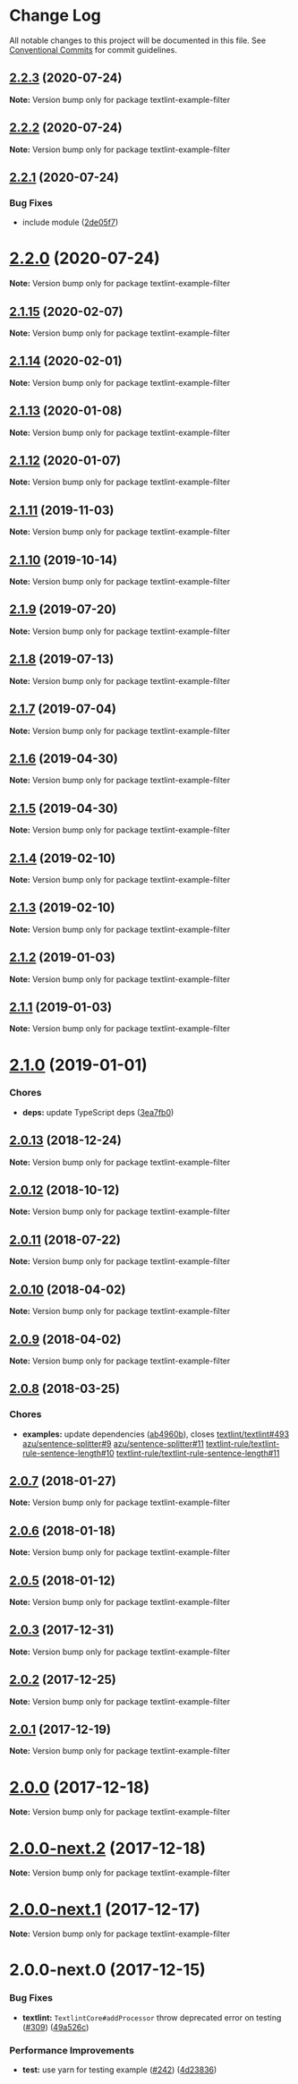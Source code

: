 # Change Log

All notable changes to this project will be documented in this file.
See [Conventional Commits](https://conventionalcommits.org) for commit guidelines.

<a name="2.2.3"></a>
## [2.2.3](https://github.com/textlint/textlint/compare/textlint-example-filter@2.2.2...textlint-example-filter@2.2.3) (2020-07-24)

**Note:** Version bump only for package textlint-example-filter





<a name="2.2.2"></a>
## [2.2.2](https://github.com/textlint/textlint/compare/textlint-example-filter@2.2.1...textlint-example-filter@2.2.2) (2020-07-24)

**Note:** Version bump only for package textlint-example-filter





<a name="2.2.1"></a>
## [2.2.1](https://github.com/textlint/textlint/compare/textlint-example-filter@2.2.0...textlint-example-filter@2.2.1) (2020-07-24)


### Bug Fixes

* include module ([2de05f7](https://github.com/textlint/textlint/commit/2de05f7))





<a name="2.2.0"></a>
# [2.2.0](https://github.com/textlint/textlint/compare/textlint-example-filter@2.1.15...textlint-example-filter@2.2.0) (2020-07-24)

**Note:** Version bump only for package textlint-example-filter





<a name="2.1.15"></a>
## [2.1.15](https://github.com/textlint/textlint/compare/textlint-example-filter@2.1.14...textlint-example-filter@2.1.15) (2020-02-07)

**Note:** Version bump only for package textlint-example-filter





<a name="2.1.14"></a>
## [2.1.14](https://github.com/textlint/textlint/compare/textlint-example-filter@2.1.13...textlint-example-filter@2.1.14) (2020-02-01)

**Note:** Version bump only for package textlint-example-filter





<a name="2.1.13"></a>
## [2.1.13](https://github.com/textlint/textlint/compare/textlint-example-filter@2.1.12...textlint-example-filter@2.1.13) (2020-01-08)

**Note:** Version bump only for package textlint-example-filter





<a name="2.1.12"></a>
## [2.1.12](https://github.com/textlint/textlint/compare/textlint-example-filter@2.1.10...textlint-example-filter@2.1.12) (2020-01-07)

**Note:** Version bump only for package textlint-example-filter





<a name="2.1.11"></a>
## [2.1.11](https://github.com/textlint/textlint/compare/textlint-example-filter@2.1.10...textlint-example-filter@2.1.11) (2019-11-03)

**Note:** Version bump only for package textlint-example-filter





<a name="2.1.10"></a>
## [2.1.10](https://github.com/textlint/textlint/compare/textlint-example-filter@2.1.9...textlint-example-filter@2.1.10) (2019-10-14)

**Note:** Version bump only for package textlint-example-filter





<a name="2.1.9"></a>
## [2.1.9](https://github.com/textlint/textlint/compare/textlint-example-filter@2.1.6...textlint-example-filter@2.1.9) (2019-07-20)

**Note:** Version bump only for package textlint-example-filter





<a name="2.1.8"></a>
## [2.1.8](https://github.com/textlint/textlint/compare/textlint-example-filter@2.1.6...textlint-example-filter@2.1.8) (2019-07-13)

**Note:** Version bump only for package textlint-example-filter





<a name="2.1.7"></a>
## [2.1.7](https://github.com/textlint/textlint/compare/textlint-example-filter@2.1.6...textlint-example-filter@2.1.7) (2019-07-04)

**Note:** Version bump only for package textlint-example-filter





<a name="2.1.6"></a>
## [2.1.6](https://github.com/textlint/textlint/compare/textlint-example-filter@2.1.5...textlint-example-filter@2.1.6) (2019-04-30)

**Note:** Version bump only for package textlint-example-filter





<a name="2.1.5"></a>
## [2.1.5](https://github.com/textlint/textlint/compare/textlint-example-filter@2.1.4...textlint-example-filter@2.1.5) (2019-04-30)

**Note:** Version bump only for package textlint-example-filter





<a name="2.1.4"></a>
## [2.1.4](https://github.com/textlint/textlint/compare/textlint-example-filter@2.1.3...textlint-example-filter@2.1.4) (2019-02-10)

**Note:** Version bump only for package textlint-example-filter





<a name="2.1.3"></a>
## [2.1.3](https://github.com/textlint/textlint/compare/textlint-example-filter@2.1.2...textlint-example-filter@2.1.3) (2019-02-10)

**Note:** Version bump only for package textlint-example-filter





<a name="2.1.2"></a>
## [2.1.2](https://github.com/textlint/textlint/compare/textlint-example-filter@2.1.1...textlint-example-filter@2.1.2) (2019-01-03)

**Note:** Version bump only for package textlint-example-filter





<a name="2.1.1"></a>
## [2.1.1](https://github.com/textlint/textlint/compare/textlint-example-filter@2.1.0...textlint-example-filter@2.1.1) (2019-01-03)

**Note:** Version bump only for package textlint-example-filter





<a name="2.1.0"></a>
# [2.1.0](https://github.com/textlint/textlint/compare/textlint-example-filter@2.0.13...textlint-example-filter@2.1.0) (2019-01-01)


### Chores

* **deps:** update TypeScript deps ([3ea7fb0](https://github.com/textlint/textlint/commit/3ea7fb0))




<a name="2.0.13"></a>
## [2.0.13](https://github.com/textlint/textlint/compare/textlint-example-filter@2.0.11...textlint-example-filter@2.0.13) (2018-12-24)




**Note:** Version bump only for package textlint-example-filter

<a name="2.0.12"></a>
## [2.0.12](https://github.com/textlint/textlint/compare/textlint-example-filter@2.0.11...textlint-example-filter@2.0.12) (2018-10-12)




**Note:** Version bump only for package textlint-example-filter

<a name="2.0.11"></a>
## [2.0.11](https://github.com/textlint/textlint/compare/textlint-example-filter@2.0.10...textlint-example-filter@2.0.11) (2018-07-22)




**Note:** Version bump only for package textlint-example-filter

<a name="2.0.10"></a>
## [2.0.10](https://github.com/textlint/textlint/compare/textlint-example-filter@2.0.9...textlint-example-filter@2.0.10) (2018-04-02)




**Note:** Version bump only for package textlint-example-filter

<a name="2.0.9"></a>
## [2.0.9](https://github.com/textlint/textlint/compare/textlint-example-filter@2.0.8...textlint-example-filter@2.0.9) (2018-04-02)




**Note:** Version bump only for package textlint-example-filter

<a name="2.0.8"></a>
## [2.0.8](https://github.com/textlint/textlint/compare/textlint-example-filter@2.0.7...textlint-example-filter@2.0.8) (2018-03-25)


### Chores

* **examples:** update dependencies ([ab4960b](https://github.com/textlint/textlint/commit/ab4960b)), closes [textlint/textlint#493](https://github.com/textlint/textlint/issues/493) [azu/sentence-splitter#9](https://github.com/azu/sentence-splitter/issues/9) [azu/sentence-splitter#11](https://github.com/azu/sentence-splitter/issues/11) [textlint-rule/textlint-rule-sentence-length#10](https://github.com/textlint-rule/textlint-rule-sentence-length/issues/10) [textlint-rule/textlint-rule-sentence-length#11](https://github.com/textlint-rule/textlint-rule-sentence-length/issues/11)




<a name="2.0.7"></a>
## [2.0.7](https://github.com/textlint/textlint/compare/textlint-example-filter@2.0.6...textlint-example-filter@2.0.7) (2018-01-27)




**Note:** Version bump only for package textlint-example-filter

<a name="2.0.6"></a>
## [2.0.6](https://github.com/textlint/textlint/compare/textlint-example-filter@2.0.5...textlint-example-filter@2.0.6) (2018-01-18)




**Note:** Version bump only for package textlint-example-filter

<a name="2.0.5"></a>
## [2.0.5](https://github.com/textlint/textlint/compare/textlint-example-filter@2.0.4...textlint-example-filter@2.0.5) (2018-01-12)




**Note:** Version bump only for package textlint-example-filter

<a name="2.0.3"></a>
## [2.0.3](https://github.com/textlint/textlint/compare/textlint-example-filter@2.0.2...textlint-example-filter@2.0.3) (2017-12-31)




**Note:** Version bump only for package textlint-example-filter

<a name="2.0.2"></a>
## [2.0.2](https://github.com/textlint/textlint/compare/textlint-example-filter@2.0.1...textlint-example-filter@2.0.2) (2017-12-25)




**Note:** Version bump only for package textlint-example-filter

<a name="2.0.1"></a>
## [2.0.1](https://github.com/textlint/textlint/compare/textlint-example-filter@2.0.0...textlint-example-filter@2.0.1) (2017-12-19)




**Note:** Version bump only for package textlint-example-filter

<a name="2.0.0"></a>
# [2.0.0](https://github.com/textlint/textlint/compare/textlint-example-filter@2.0.0-next.2...textlint-example-filter@2.0.0) (2017-12-18)




**Note:** Version bump only for package textlint-example-filter

<a name="2.0.0-next.2"></a>
# [2.0.0-next.2](https://github.com/textlint/textlint/compare/textlint-example-filter@2.0.0-next.1...textlint-example-filter@2.0.0-next.2) (2017-12-18)




**Note:** Version bump only for package textlint-example-filter

<a name="2.0.0-next.1"></a>
# [2.0.0-next.1](https://github.com/textlint/textlint/compare/textlint-example-filter@2.0.0-next.0...textlint-example-filter@2.0.0-next.1) (2017-12-17)




**Note:** Version bump only for package textlint-example-filter

<a name="2.0.0-next.0"></a>
# 2.0.0-next.0 (2017-12-15)


### Bug Fixes

* **textlint:** `TextlintCore#addProcessor` throw deprecated error on testing ([#309](https://github.com/textlint/textlint/issues/309)) ([49a526c](https://github.com/textlint/textlint/commit/49a526c))


### Performance Improvements

* **test:** use yarn for testing example ([#242](https://github.com/textlint/textlint/issues/242)) ([4d23836](https://github.com/textlint/textlint/commit/4d23836))
